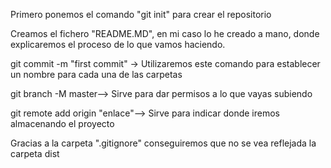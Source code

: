Primero ponemos el comando "git init" para crear el repositorio

Creamos el fichero "README.MD", en mi caso lo he creado a mano, donde explicaremos el proceso de lo que vamos haciendo.

git commit -m "first commit" -> Utilizaremos este comando para establecer un nombre para cada una de las carpetas

git branch -M master--> Sirve para dar permisos a lo que vayas subiendo

git remote add origin "enlace"--> Sirve para indicar donde iremos almacenando el proyecto 

Gracias a la carpeta ".gitignore" conseguiremos que no se vea reflejada la carpeta dist